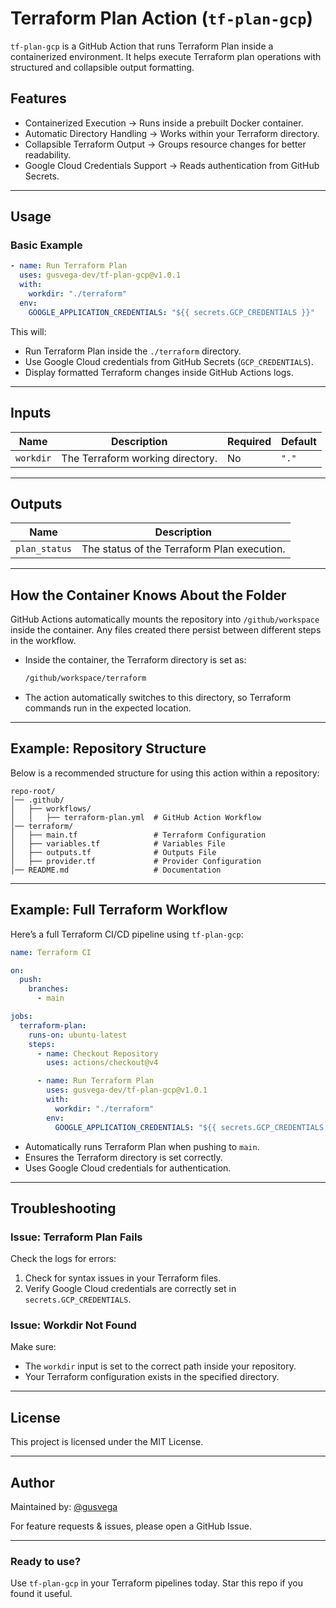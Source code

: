 # Terraform Plan Action (`tf-plan-gcp`)

`tf-plan-gcp` is a GitHub Action that runs Terraform Plan inside a containerized environment. It helps execute Terraform plan operations with structured and collapsible output formatting.

## Features
- Containerized Execution → Runs inside a prebuilt Docker container.
- Automatic Directory Handling → Works within your Terraform directory.
- Collapsible Terraform Output → Groups resource changes for better readability.
- Google Cloud Credentials Support → Reads authentication from GitHub Secrets.

---

## Usage
### Basic Example
```yaml
- name: Run Terraform Plan
  uses: gusvega-dev/tf-plan-gcp@v1.0.1
  with:
    workdir: "./terraform"
  env:
    GOOGLE_APPLICATION_CREDENTIALS: "${{ secrets.GCP_CREDENTIALS }}"
```

This will:
- Run Terraform Plan inside the `./terraform` directory.
- Use Google Cloud credentials from GitHub Secrets (`GCP_CREDENTIALS`).
- Display formatted Terraform changes inside GitHub Actions logs.

---

## Inputs
| Name       | Description                                | Required | Default |
|------------|--------------------------------------------|----------|---------|
| `workdir`  | The Terraform working directory.          | No    | `"."`   |

---

## Outputs
| Name           | Description                                |
|---------------|--------------------------------------------|
| `plan_status` | The status of the Terraform Plan execution. |

---

## How the Container Knows About the Folder
GitHub Actions automatically mounts the repository into `/github/workspace` inside the container. Any files created there persist between different steps in the workflow.

- Inside the container, the Terraform directory is set as:
  ```sh
  /github/workspace/terraform
  ```
- The action automatically switches to this directory, so Terraform commands run in the expected location.

---

## Example: Repository Structure
Below is a recommended structure for using this action within a repository:
```
repo-root/
│── .github/
│   ├── workflows/
│   │   ├── terraform-plan.yml  # GitHub Action Workflow
│── terraform/
│   ├── main.tf                 # Terraform Configuration
│   ├── variables.tf            # Variables File
│   ├── outputs.tf              # Outputs File
│   ├── provider.tf             # Provider Configuration
│── README.md                   # Documentation
```

---

## Example: Full Terraform Workflow
Here’s a full Terraform CI/CD pipeline using `tf-plan-gcp`:

```yaml
name: Terraform CI

on:
  push:
    branches:
      - main

jobs:
  terraform-plan:
    runs-on: ubuntu-latest
    steps:
      - name: Checkout Repository
        uses: actions/checkout@v4

      - name: Run Terraform Plan
        uses: gusvega-dev/tf-plan-gcp@v1.0.1
        with:
          workdir: "./terraform"
        env:
          GOOGLE_APPLICATION_CREDENTIALS: "${{ secrets.GCP_CREDENTIALS }}"
```

- Automatically runs Terraform Plan when pushing to `main`.
- Ensures the Terraform directory is set correctly.
- Uses Google Cloud credentials for authentication.

---

## Troubleshooting
### Issue: Terraform Plan Fails
Check the logs for errors:
1. Check for syntax issues in your Terraform files.
2. Verify Google Cloud credentials are correctly set in `secrets.GCP_CREDENTIALS`.

### Issue: Workdir Not Found
Make sure:
- The `workdir` input is set to the correct path inside your repository.
- Your Terraform configuration exists in the specified directory.

---

## License
This project is licensed under the MIT License.

---

## Author
Maintained by: [@gusvega](https://github.com/gusvega)

For feature requests & issues, please open a GitHub Issue.

---

### Ready to use?
Use `tf-plan-gcp` in your Terraform pipelines today.
Star this repo if you found it useful.

